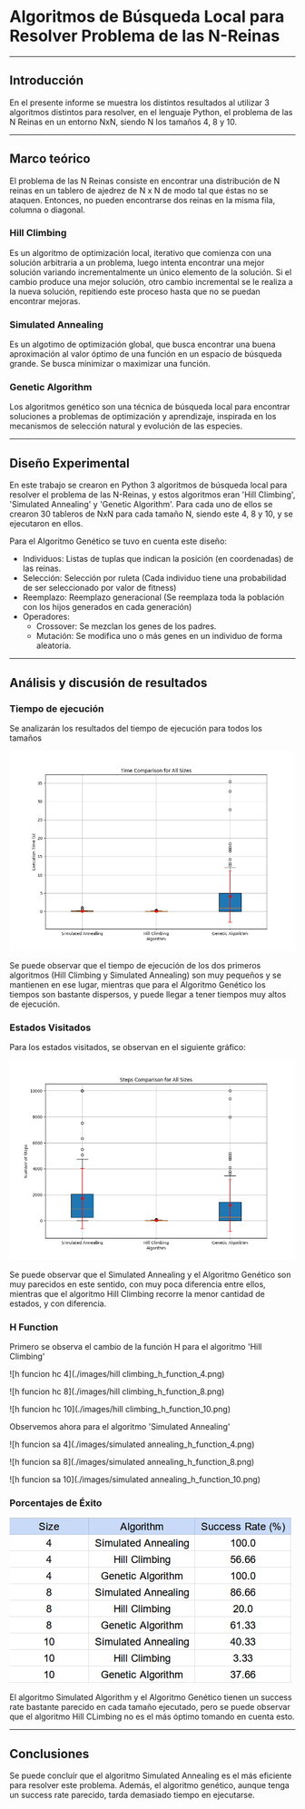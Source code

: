 # Algoritmos de Búsqueda Local para Resolver Problema de las N-Reinas

---


## Introducción

En el presente informe se muestra los distintos resultados al utilizar 3 algoritmos distintos para
resolver, en el lenguaje Python, el problema de las N Reinas en un entorno NxN, siendo N los tamaños 4, 8 y 10.

---
## Marco teórico

El problema de las N Reinas consiste en encontrar una distribución de N reinas en un tablero de ajedrez
de N x N de modo tal que éstas no se ataquen. Entonces, no pueden encontrarse dos reinas en la misma fila,
columna o diagonal.

### Hill Climbing

Es un algoritmo de optimización local, iterativo que comienza con una solución arbitraria a un problema, 
luego intenta encontrar una mejor solución variando incrementalmente un único elemento de la solución.
Si el cambio produce una mejor solución, otro cambio incremental se le realiza a la nueva solución,
repitiendo este proceso hasta que no se puedan encontrar mejoras.

### Simulated Annealing

Es un algotimo de optimización global, que busca encontrar una buena aproximación al valor óptimo
de una función en un espacio de búsqueda grande. Se busca minimizar o maximizar una función.

### Genetic Algorithm 

Los algoritmos genético son una técnica de búsqueda local para encontrar soluciones a problemas de 
optimización y aprendizaje, inspirada en los mecanismos de selección natural y evolución de las especies.

---
## Diseño Experimental

En este trabajo se crearon en Python 3 algoritmos de búsqueda local para resolver el problema de las N-Reinas, y estos 
algoritmos eran 'Hill Climbing', 'Simulated Annealing' y 'Genetic Algorithm'. Para cada uno de ellos se crearon
30 tableros de NxN para cada tamaño N, siendo este 4, 8 y 10, y se ejecutaron en ellos. 

Para el Algoritmo Genético se tuvo en cuenta este diseño:
* Individuos: Listas de tuplas que indican la posición (en coordenadas) de las reinas.
* Selección: Selección por ruleta (Cada individuo tiene una probabilidad de ser seleccionado por valor de fitness)
* Reemplazo: Reemplazo generacional (Se reemplaza toda la población con los hijos generados en cada generación)
* Operadores: 
  * Crossover: Se mezclan los genes de los padres.
  * Mutación: Se modifica uno o más genes en un individuo de forma aleatoria.

---

## Análisis y discusión de resultados

### Tiempo de ejecución
Se analizarán los resultados del tiempo de ejecución para todos los tamaños

![Tiempo de ejecucion](./images/time_comparison_all_sizes.png)

Se puede observar que el tiempo de ejecución de los dos primeros algoritmos (Hill Climbing y Simulated Annealing) son muy
pequeños y se mantienen en ese lugar, mientras que para el Algoritmo Genético los tiempos son bastante dispersos, y puede
llegar a tener tiempos muy altos de ejecución.

### Estados Visitados

Para los estados visitados, se observan en el siguiente gráfico:

![Estados visitados](./images/steps_comparison_all_sizes.png)

Se puede observar que el Simulated Annealing y el Algoritmo Genético son muy parecidos en este sentido, con muy poca 
diferencia entre ellos, mientras que el algoritmo Hill Climbing recorre la menor cantidad de estados, y con diferencia.

### H Function

Primero se observa el cambio de la función H para el algoritmo 'Hill Climbing'

![h funcion hc 4](./images/hill climbing_h_function_4.png)

![h funcion hc 8](./images/hill climbing_h_function_8.png)

![h funcion hc 10](./images/hill climbing_h_function_10.png)

Observemos ahora para el algoritmo 'Simulated Annealing'

![h funcion sa 4](./images/simulated annealing_h_function_4.png)

![h funcion sa 8](./images/simulated annealing_h_function_8.png)

![h funcion sa 10](./images/simulated annealing_h_function_10.png)


### Porcentajes de Éxito

![Porcentajes de exito](./images/porcentajes.png)

El algoritmo Simulated Algorithm y el Algoritmo Genético tienen un success rate bastante parecido en cada tamaño ejecutado, 
pero se puede observar que el algoritmo Hill CLimbing no es el más óptimo tomando en cuenta esto.

---
## Conclusiones

Se puede concluír que el algoritmo Simulated Annealing es el más eficiente para resolver este problema. Además, el 
algoritmo genético, aunque tenga un success rate parecido, tarda demasiado tiempo en ejecutarse. 